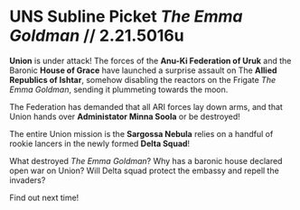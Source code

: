 # UNS Subline Picket *The Emma Goldman* // 2.21.5016u

**Union** is under attack! The forces of the **Anu-Ki Federation of Uruk** and the Baronic **House of Grace** have launched a surprise assault on The **Allied Republics of Ishtar**, somehow disabling the reactors on the Frigate *The Emma Goldman*, sending it plummeting towards the moon. 

The Federation has demanded that all ARI forces lay down arms, and that Union hands over **Administator Minna Soola** or be destroyed!

The entire Union mission is the **Sargossa Nebula** relies on a handful of rookie lancers in the newly formed **Delta Squad**!

What destroyed *The Emma Goldman*? Why has a baronic house declared open war on Union? Will Delta squad protect the embassy and repell the invaders?

Find out next time!


